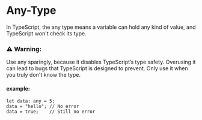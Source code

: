 # Any-Type

In TypeScript, the any type means a variable can hold any kind of value, and TypeScript won't check its type.

### ⚠️ Warning:
Use any sparingly, because it disables TypeScript’s type safety. Overusing it can lead to bugs that TypeScript is designed to prevent. Only use it when you truly don't know the type.

#### example:
```
let data: any = 5;
data = "hello"; // No error
data = true;    // Still no error
```